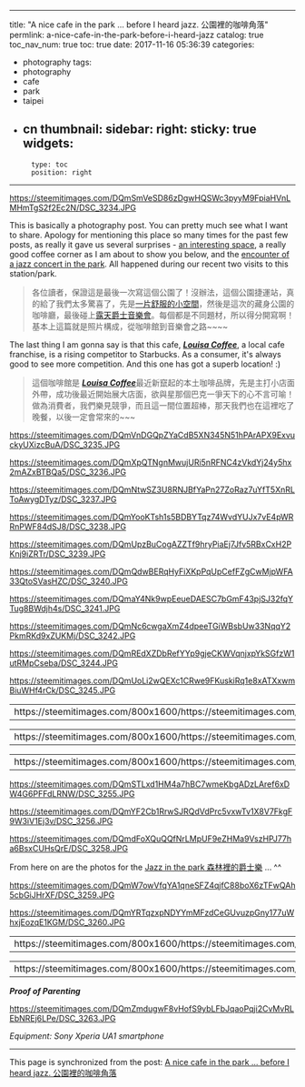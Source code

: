 
---
title: "A nice cafe in the park ... before I heard jazz. 公園裡的咖啡角落"
permlink: a-nice-cafe-in-the-park-before-i-heard-jazz
catalog: true
toc_nav_num: true
toc: true
date: 2017-11-16 05:36:39
categories:
- photography
tags:
- photography
- cafe
- park
- taipei
- cn
thumbnail: 
sidebar:
    right:
        sticky: true
widgets:
    -
        type: toc
        position: right
---


https://steemitimages.com/DQmSmVeSD86zDgwHQSWc3pyyM9FpiaHVnLMHmTgS2f2Ec2N/DSC_3234.JPG

This is basically a photography post. You can pretty much see what I want to share. Apology for mentioning this place so many times for the past few posts, as really it gave us several surprises - [an interesting space](https://steemit.com/photography/@deanliu/a-relaxing-space-inside-daan-park-mrt-station), a really good coffee corner as I am about to show you below, and the [encounter of a jazz concert in the park](https://steemit.com/dtube/@deanliu/8vp851sm). All happened during our recent two visits to this station/park. 

>各位讀者，保證這是最後一次寫這個公園了！沒辦法，這個公園捷運站，真的給了我們太多驚喜了，先是[一片舒服的小空間](https://steemit.com/photography/@deanliu/a-relaxing-space-inside-daan-park-mrt-station)，然後是這次的藏身公園的咖啡廳，最後碰上[露天爵士音樂會](https://steemit.com/dtube/@deanliu/8vp851sm)。每個都是不同題材，所以得分開寫啊！基本上這篇就是照片構成，從咖啡館到音樂會之路~~~~

The last thing I am gonna say is that this cafe, [***Louisa Coffee***](http://www.louisacoffee.com.tw/), a local cafe franchise, is a rising competitor to Starbucks. As a consumer, it's always good to see more competition. And this one has got a superb location! :)

>這個咖啡館是 [***Louisa Coffee***](http://www.louisacoffee.com.tw/)最近新竄起的本土咖啡品牌，先是主打小店面外帶，成功後最近開始展大店面，欲與星那個巴克一爭天下的心不言可喻！做為消費者，我們樂見競爭，而且這一間位置超棒，那天我們也在這裡吃了晚餐，以後一定會常來的~~~

https://steemitimages.com/DQmVnDGQpZYaCdB5XN345N51hPArAPX9ExvuckyUXizcBuA/DSC_3235.JPG

https://steemitimages.com/DQmXpQTNgnMwujURi5nRFNC4zVkdYj24y5hx2mAZxBTBQa5/DSC_3236.JPG

https://steemitimages.com/DQmNtwSZ3U8RNJBfYaPn27ZoRaz7uYfT5XnRLToAwygDTyz/DSC_3237.JPG

https://steemitimages.com/DQmYooKTsh1s5BDBYTqz74WvdYUJx7vE4pWRRnPWF84dSJ8/DSC_3238.JPG

https://steemitimages.com/DQmUpzBuCogAZZTf9hryPiaEj7Jfv5RBxCxH2PKnj9iZRTr/DSC_3239.JPG

https://steemitimages.com/DQmQdwBERqHyFiXKpPqUpCefFZgCwMjpWFA33QtoSVasHZC/DSC_3240.JPG

https://steemitimages.com/DQmaY4Nk9wpEeueDAESC7bGmF43pjSJ32fqYTug8BWdjh4s/DSC_3241.JPG

https://steemitimages.com/DQmNc6cwgaXmZ4dpeeTGiWBsbUw33NqqY2PkmRKd9xZUKMj/DSC_3242.JPG

https://steemitimages.com/DQmREdXZDbRefYYp9gjeCKWVqnjxpYkSGfzW1utRMpCseba/DSC_3244.JPG

https://steemitimages.com/DQmUoLi2wQEXc1CRwe9FKuskiRq1e8xATXxwmBiuWHf4rCk/DSC_3245.JPG

<table><tr>

<td>https://steemitimages.com/800x1600/https://steemitimages.com/DQmUwdBWWNUMRfwhX5eSE3ywD8xDJMMxPKKREsuoa7yvdJf/DSC_3246.JPG</td>
<td>https://steemitimages.com/800x1600/https://steemitimages.com/DQmYqLta1KDWg21LnFt6NdZu2jU9pSogeTLz9Rc9xPVGoFJ/DSC_3247.JPG</td>

</tr></table>

<table><tr>

<td>https://steemitimages.com/800x1600/https://steemitimages.com/DQmY5ZRbNpD5ny5qdDscHD8Ec5X6GcEJWFR3qFA68fvVEYH/DSC_3248.JPG</td>
<td>https://steemitimages.com/800x1600/https://steemitimages.com/DQmPytBrk4rPf2GSzcc88mDs98GEWu6z1PjzmSfTdTsuist/DSC_3249.JPG</td>

</tr></table>

<table><tr>

<td>https://steemitimages.com/800x1600/https://steemitimages.com/DQmf8g48vJ6i4JXVstqXR9SYztdGZdQ4yYBEjgtiJTJatWZ/DSC_3252.JPG</td>
<td>https://steemitimages.com/800x1600/https://steemitimages.com/DQmWmCZQnLnZsFPTPgWXx3Z4LufdNNVwReUrRAqRWUVmS57/DSC_3254.JPG</td>

</tr></table>

https://steemitimages.com/DQmSTLxd1HM4a7hBC7wmeKbgADzLAref6xDW4G6PFFdLRNW/DSC_3255.JPG

https://steemitimages.com/DQmYF2Cb1RrwSJRQdVdPrc5vxwTv1X8V7FkgF9W3iV1Ej3v/DSC_3256.JPG

https://steemitimages.com/DQmdFoXQuQQfNrLMpUF9eZHMa9VszHPJ77ha6BsxCUHsQrE/DSC_3258.JPG

From here on are the photos for the [Jazz in the park 森林裡的爵士樂](https://steemit.com/dtube/@deanliu/8vp851sm) ... ^^

https://steemitimages.com/DQmW7owVfqYA1qneSFZ4qjfC88boX6zTFwQAh5cbGiJHrXF/DSC_3259.JPG

https://steemitimages.com/DQmYRTqzxpNDYYmMFzdCeGUvuzpGny177uWhxjEozqE1KGM/DSC_3260.JPG

<table><tr>

<td>https://steemitimages.com/800x1600/https://steemitimages.com/DQmYrrjN7CrB7rXkbPiFsp679zhYnjxTiST8cWtL2MWZWt1/DSC_3261.JPG
</td>
<td>https://steemitimages.com/800x1600/https://steemitimages.com/DQmUJr5ebEUBXvGbJfLEJmwpNb9mS3Rc5iy89VVwwtYrL9i/DSC_3264.JPG
</td>

</tr></table>

<table><tr>

<td>https://steemitimages.com/800x1600/https://steemitimages.com/DQmQyv9qXbxkbcuemyZabxr1MXBj32zfTXTuyWwAxn5WDqs/DSC_3266.JPG</td>
<td>https://steemitimages.com/800x1600/https://steemitimages.com/DQmSnRB6aHtKdVoMDdAADVuqA6J4pLcUsXRUBCJtjYCxCJr/DSC_3271.JPG</td>

</tr></table>

***Proof of Parenting***

https://steemitimages.com/DQmZmdugwF8vHofS9ybLFbJqaoPqji2CvMvRLEbNREj6LPe/DSC_3263.JPG

*Equipment: Sony Xperia UA1 smartphone*

- - -

This page is synchronized from the post: [A nice cafe in the park ... before I heard jazz. 公園裡的咖啡角落](https://steemit.com/@deanliu/a-nice-cafe-in-the-park-before-i-heard-jazz)
